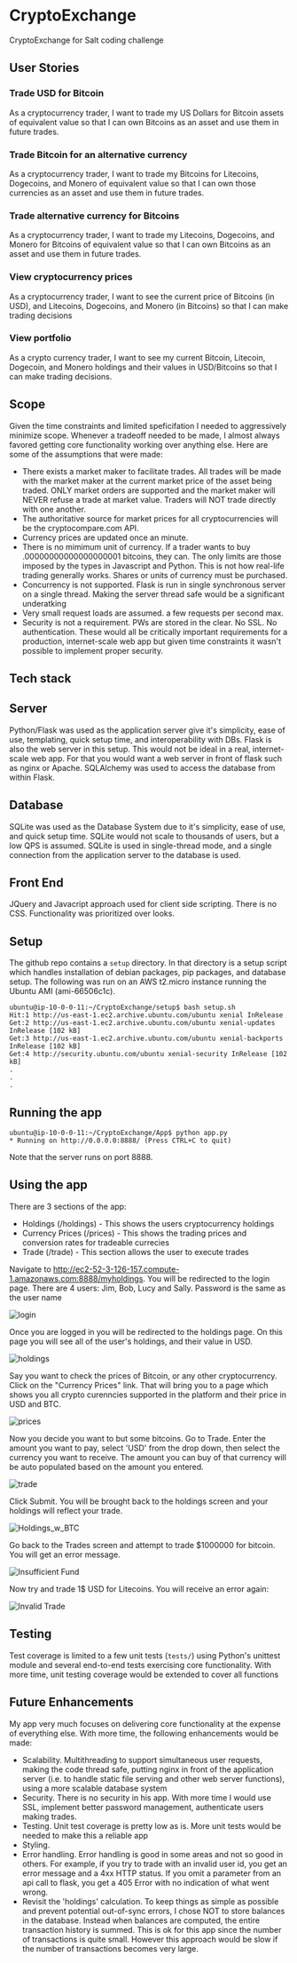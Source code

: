 # CryptoExchange
CryptoExchange for Salt coding challenge

## User Stories
### Trade USD for Bitcoin
As a cryptocurrency trader, I want to trade my US Dollars for Bitcoin assets of equivalent value so that I can own Bitcoins as an asset and use them in future trades.
### Trade Bitcoin for an alternative currency
As a cryptocurrency trader, I want to trade my Bitcoins for Litecoins, Dogecoins, and Monero of equivalent value so that I can own those currencies as an asset and use them in future trades.
### Trade alternative currency for Bitcoins
As a cryptocurrency trader, I want to trade my Litecoins, Dogecoins, and Monero for Bitcoins of equivalent value so that I can own Bitcoins as an asset and use them in future trades.
### View cryptocurrency prices
As a cryptocurrency trader, I want to see the current price of Bitcoins (in USD), and Litecoins, Dogecoins, and Monero (in Bitcoins) so that I can make trading decisions
### View portfolio
As a crypto currency trader, I want to see my current Bitcoin, Litecoin, Dogecoin, and Monero holdings and their values in USD/Bitcoins so that I can make trading decisions.

## Scope
Given the time constraints and limited speficifation I needed to aggressively minimize scope. Whenever a tradeoff needed to be made, I almost always favored getting core functionality working over anything else. Here are some of the assumptions that were made:
- There exists a market maker to facilitate trades. All trades will be made with the market maker at the current market price of the asset being traded. ONLY market orders are supported and the market maker will NEVER refuse a trade at market value. Traders will NOT trade directly with one another.
- The authoritative source for market prices for all cryptocurrencies will be the cryptocompare.com API.
- Currency prices are updated once an minute.
- There is no mimimum unit of currency. If a trader wants to buy .00000000000000000001 bitcoins, they can. The only limits are those imposed by the types in Javascript and Python. This is not how real-life trading generally works. Shares or units of currency must be purchased.
- Concurrency is not supported. Flask is run in single synchronous server on a single thread. Making the server thread safe would be a significant underatking
- Very small request loads are assumed. a few requests per second max.
- Security is not a requirement. PWs are stored in the clear. No SSL. No authentication. These would all be critically important requirements for a production, internet-scale web app but given time constraints it wasn't possible to implement proper security.

## Tech stack
## Server
Python/Flask was used as the application server give it's simplicity, ease of use, templating, quick setup time, and interoperability with DBs. Flask is also the web server in this setup. This would not be ideal in a real, internet-scale web app. For that you would want a web server in front of flask such as nginx or Apache. SQLAlchemy was used to access the database from within Flask.

## Database
SQLite was used as the Database System due to it's simplicity, ease of use, and quick setup time. SQLite would not scale to thousands of users, but a low QPS is assumed. SQLite is used in single-thread mode, and a single connection from the application server to the database is used.

## Front End
JQuery and Javacript approach used for client side scripting. There is no CSS. Functionality was prioritized over looks.

## Setup
The github repo contains a `setup` directory. In that directory is a setup script which handles installation of debian packages, pip packages, and database setup.  The following was run on an AWS t2.micro instance running the Ubuntu AMI (ami-66506c1c).
```ubuntu@ip-10-0-0-11:~/CryptoExchange$ cd setup/
ubuntu@ip-10-0-0-11:~/CryptoExchange/setup$ bash setup.sh 
Hit:1 http://us-east-1.ec2.archive.ubuntu.com/ubuntu xenial InRelease
Get:2 http://us-east-1.ec2.archive.ubuntu.com/ubuntu xenial-updates InRelease [102 kB]
Get:3 http://us-east-1.ec2.archive.ubuntu.com/ubuntu xenial-backports InRelease [102 kB]
Get:4 http://security.ubuntu.com/ubuntu xenial-security InRelease [102 kB] 
.
.
.
```

## Running the app
```ubuntu@ip-10-0-0-11:~/CryptoExchange/setup$ cd ../App/
ubuntu@ip-10-0-0-11:~/CryptoExchange/App$ python app.py 
* Running on http://0.0.0.0:8888/ (Press CTRL+C to quit)
```
Note that the server runs on port 8888.

## Using the app
There are 3 sections of the app:
- Holdings (/holdings) - This shows the users cryptocurrency holdings
- Currency Prices (/prices) - This shows the trading prices and conversion rates for tradeable currecies
- Trade (/trade) - This section allows the user to execute trades

Navigate to http://ec2-52-3-126-157.compute-1.amazonaws.com:8888/myholdings. You will be redirected to the login page.
There are 4 users: Jim, Bob, Lucy and Sally. Password is the same as the user name

![login](https://github.com/judgejoe/CryptoExchange/blob/dev/imgs/login.png)

Once you are logged in you will be redirected to the holdings page. On this page you will see all of the user's holdings, and their value in USD.

![holdings](https://github.com/judgejoe/CryptoExchange/blob/dev/imgs/holdings.png)

Say you want to check the prices of Bitcoin, or any other cryptocurrency.  Click on the "Currency Prices" link. That will bring you to a page which shows you all crypto curenncies supported in the platform and their price in USD and BTC.

![prices](https://github.com/judgejoe/CryptoExchange/blob/dev/imgs/currency_prices.png)

Now you decide you want to but some bitcoins. Go to Trade. Enter the amount you want to pay, select 'USD' from the drop down, then select the currency you want to receive. The amount you can buy of that currency will be auto populated based on the amount you entered.

![trade](https://github.com/judgejoe/CryptoExchange/blob/dev/imgs/TradeUSD_for_BTC.png)

Click Submit. You will be brought back to the holdings screen and your holdings will reflect your trade.

![Holdings_w_BTC](https://github.com/judgejoe/CryptoExchange/blob/dev/imgs/Holdings_w_BTC.png)

Go back to the Trades screen and attempt to trade $1000000 for bitcoin. You will get an error message.

![Insufficient Fund](https://github.com/judgejoe/CryptoExchange/blob/dev/imgs/insufficient_funds.png)

Now try and trade 1$ USD for Litecoins. You will receive an error again:

![Invalid Trade](https://github.com/judgejoe/CryptoExchange/blob/dev/imgs/invalid_trade.png)

## Testing
Test coverage is limited to a few unit tests (`tests/`) using Python's unittest module and several end-to-end tests exercising core functionality. With more time, unit testing coverage would be extended to cover all functions

## Future Enhancements
My app very much focuses on delivering core functionality at the expense of everything else. With more time, the following enhancements would be made:
- Scalability. Multithreading to support simultaneous user requests, making the code thread safe, putting nginx in front of the application server (i.e. to handle static file serving and other web server functions), using a more scalable database system
- Security. There is no security in his app. With more time I would use SSL, implement better password management, authenticate users making trades.
- Testing. Unit test coverage is pretty low as is. More unit tests would be needed to make this a reliable app
- Styling.
- Error handling. Error handling is good in some areas and not so good in others.  For example, if you try to trade with an invalid user id, you get an error message and a 4xx HTTP status.  If you omit a parameter from an api call to flask, you get a 405 Error with no indication of what went wrong.
- Revisit the 'holdings' calculation. To keep things as simple as possible and prevent potential out-of-sync errors, I chose NOT to store balances in the database. Instead when balances are computed, the entire transaction history is summed. This is ok for this app since the number of transactions is quite small. However this approach would be slow if the number of transactions becomes very large.